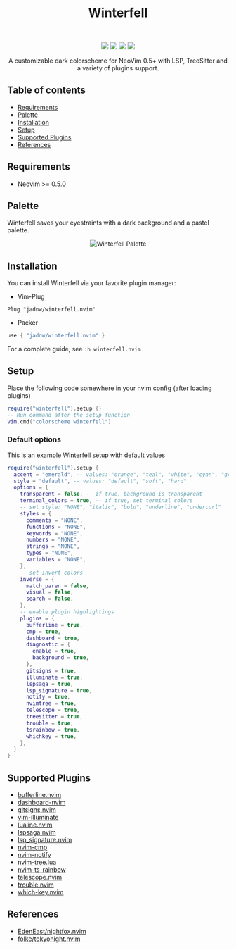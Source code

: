 <h1 align="center">Winterfell</h1>
<br />
<p align="center">
  <a href="https://github.com/jadnw/winterfell.nvim/stargazers"><img src="https://img.shields.io/github/stars/jadnw/winterfell.nvim?colorA=1b2125&colorB=73aace&style=for-the-badge"></a>
  <a href="https://github.com/jadnw/winterfell.nvim/issues"><img src="https://img.shields.io/github/issues/jadnw/winterfell.nvim?colorA=1b2125&colorB=f08789&style=for-the-badge"></a>
  <a href="https://github.com/jadnw/winterfell.nvim/contributors"><img src="https://img.shields.io/github/contributors/jadnw/winterfell.nvim?colorA=1b2125&colorB=83c1ae&style=for-the-badge"></a>
  <a href="https://github.com/jadnw/winterfell.nvim/network/members"><img src="https://img.shields.io/github/forks/jadnw/winterfell.nvim?colorA=1b2125&colorB=b3a8f9&style=for-the-badge"></a>
</p>

<p align="center">
  A customizable dark colorscheme for NeoVim 0.5+ with LSP, TreeSitter and a variety of plugins support.
</p>

## Table of contents

- [Requirements](#requirements)
- [Palette](#palette)
- [Installation](#Installation)
- [Setup](#setup)
- [Supported Plugins](#supported-plugins)
- [References](#references)

## Requirements

- Neovim >= 0.5.0

## Palette

Winterfell saves your eyestraints with a dark background and a pastel palette.

<div align="center">
  <img 
    src="https://raw.githubusercontent.com/jadnw/winterfell.nvim/main/media/palette.svg"
    alt="Winterfell Palette"
  />
</div>

## Installation

You can install Winterfell via your favorite plugin manager:

- Vim-Plug
```vim
Plug "jadnw/winterfell.nvim"
```

- Packer
```lua
use { "jadnw/winterfell.nvim" }
```

For a complete guide, see ```:h winterfell.nvim```

## Setup

Place the following code somewhere in your nvim config (after loading plugins)

```lua
require("winterfell").setup {}
-- Run command after the setup function
vim.cmd("colorscheme winterfell")
```

### Default options

This is an example Winterfell setup with default values

```lua
require("winterfell").setup {
  accent = "emerald", -- values: "orange", "teal", "white", "cyan", "green", "magenta", "purple", "red", "blue", "yellow"
  style = "default", -- values: "default", "soft", "hard" 
  options = {
    transparent = false, -- if true, background is transparent
    terminal_colors = true, -- if true, set terminal colors
    -- set style: "NONE", "italic", "bold", "underline", "undercurl"
    styles = {
      comments = "NONE",
      functions = "NONE",
      keywords = "NONE",
      numbers = "NONE",
      strings = "NONE",
      types = "NONE",
      variables = "NONE",
    },
    -- set invert colors
    inverse = {
      match_paren = false,
      visual = false,
      search = false,
    },
    -- enable plugin highlightings
    plugins = {
      bufferline = true,
      cmp = true,
      dashboard = true,
      diagnostic = {
        enable = true,
        background = true,
      },
      gitsigns = true,
      illuminate = true,
      lspsaga = true,
      lsp_signature = true,
      notify = true,
      nvimtree = true,
      telescope = true,
      treesitter = true,
      trouble = true,
      tsrainbow = true,
      whichkey = true,
    },
  }
}
```

## Supported Plugins

- [bufferline.nvim](https://github.com/akinsho/bufferline.nvim)
- [dashboard-nvim](https://github.com/glepnir/dashboard-nvim)
- [gitsigns.nvim](https://github.com/lewis6991/gitsigns.nvim)
- [vim-illuminate](https://github.com/RRethy/vim-illuminate)
- [lualine.nvim](https://github.com/nvim-lualine/lualine.nvim)
- [lspsaga.nvim](https://github.com/glepnir/lspsaga.nvim)
- [lsp_signature.nvim](https://github.com/ray-x/lsp_signature)
- [nvim-cmp](https://github.com/hrsh7th/nvim-cmp)
- [nvim-notify](https://github.com/rcarriga/nvim-notify)
- [nvim-tree.lua](https://github.com/kyazdani42/nvim-tree.lua)
- [nvim-ts-rainbow](https://github.com/p00f/nvim-ts-rainbow)
- [telescope.nvim](https://github.com/nvim-telescope/telescope.nvim)
- [trouble.nvim](https://github.com/folke/trouble.nvim)
- [which-key.nvim](https://github.com/folke/which-key.nvim)

## References

- [EdenEast/nightfox.nvim](https://github.com/EdenEast/nightfox.nvim)
- [folke/tokyonight.nvim](https://github.com/folke/tokyonight.nvim)
